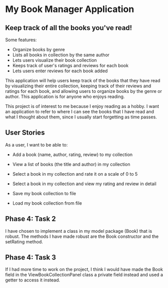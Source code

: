 # My Book Manager Application

## Keep track of all the books you've read!

Some features:
- Organize books by genre
- Lists all books in collection by the same author
- Lets users visualize their book collection
- Keeps track of user's ratings and reviews for each book
- Lets users enter reviews for each book added

This application will help users keep track of the books that they
have read by visualizing their entire collection, keeping track of their reviews and ratings for each book,
and allowing users to organize books by the genre or author. This application is for anyone who enjoys reading. 

This project is of interest to me because I enjoy reading as a hobby. I want an
application to refer to where I can see the books that I have read and what I thought about them, since I usually 
start forgetting as time passes.

## User Stories

As a user, I want to be able to:
- Add a book (name, author, rating, review) to my collection
- View a list of books (the title and author) in my collection
- Select a book in my collection and rate it on a scale of 0 to 5
- Select a book in my collection and view my rating and review in detail

- Save my book collection to file
- Load my book collection from file

## Phase 4: Task 2
I have chosen to implement a class in my model package (Book) that is robust.
The methods I have made robust are the Book constructor and the setRating method.

## Phase 4: Task 3
If I had more time to work on the project, I think I would have made the Book field in the ViewBookCollectionPanel class 
a private field instead and used a getter to access it instead.
